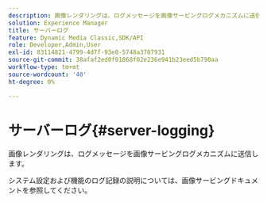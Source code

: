 ```yaml
---
description: 画像レンダリングは、ログメッセージを画像サービングログメカニズムに送信します。
solution: Experience Manager
title: サーバーログ
feature: Dynamic Media Classic,SDK/API
role: Developer,Admin,User
exl-id: 83114821-4799-4d7f-93e8-5748a3707931
source-git-commit: 38afaf2ed0f01868f02e236e941b23eed5b790aa
workflow-type: tm+mt
source-wordcount: '40'
ht-degree: 0%

---
```


# サーバーログ{#server-logging}

画像レンダリングは、ログメッセージを画像サービングログメカニズムに送信します。

システム設定および機能のログ記録の説明については、画像サービングドキュメントを参照してください。
